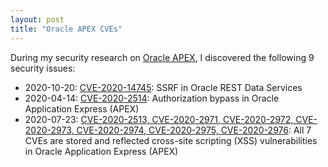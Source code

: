 ```yaml
---
layout: post
title: "Oracle APEX CVEs"
---
```


During my security research on [Oracle APEX](https://apex.oracle.com/), I discovered the following 9 security issues:

- 2020-10-20: [CVE-2020-14745](https://www.oracle.com/security-alerts/cpuoct2020.html): SSRF in Oracle REST Data Services
- 2020-04-14: [CVE-2020-2514](https://www.oracle.com/security-alerts/cpuapr2020.html): Authorization bypass in Oracle Application Express (APEX)
- 2020-07-23: [CVE-2020-2513, CVE-2020-2971, CVE-2020-2972, CVE-2020-2973, CVE-2020-2974, CVE-2020-2975, CVE-2020-2976](https://www.oracle.com/security-alerts/cpujul2020.html): All 7 CVEs are stored and reflected cross-site scripting (XSS) vulnerabilities in Oracle Application Express (APEX)


